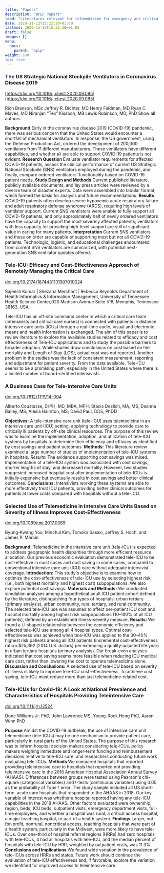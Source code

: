 ```yaml
---
title: "Papers"
description: "BPLP Papers"
lead: "Literatures relevant for telemedicine for emergency and critical care."
date: 2020-11-12T15:22:20+01:00
lastmod: 2020-11-12T15:22:20+01:00
draft: false
images: []
menu:
  docs:
    parent: "bplp"
weight: 630
toc: true
---
```


### The US Strategic National Stockpile Ventilators in Coronavirus Disease 2019
[https://doi.org/10.1016/j.chest.2020.09.085](https://doi.org/10.1016/j.chest.2020.09.085)

Rich Branson, MSc
Jeffrey R. Dichter, MD
Henry Feldman, MD
Ryan C. Maves, MD
Niranjan “Tex” Kissoon, MB
Lewis Rubinson, MD, PhD
Show all authors

**Background** Early in the coronavirus disease 2019 (COVID-19) pandemic, there was serious concern that the United States would encounter a shortfall of mechanical ventilators. In response, the US government, using the Defense Production Act, ordered the development of 200,000 ventilators from 11 different manufacturers. These ventilators have different capabilities, and whether all are able to support COVID-19 patients is not evident.  **Research Question** Evaluate ventilator requirements for affected COVID-19 patients, assess the clinical performance of current US Strategic National Stockpile (SNS) ventilators employed during the pandemic, and finally, compare ordered ventilators’ functionality based on COVID-19 patient needs. **Study Design and Methods** Current published literature, publicly available documents, and lay press articles were reviewed by a diverse team of disaster experts. Data were assembled into tabular format, which formed the basis for analysis and future recommendations. **Results** COVID-19 patients often develop severe hypoxemic acute respiratory failure and adult respiratory defense syndrome (ARDS), requiring high levels of ventilator support. Current SNS ventilators were unable to fully support all COVID-19 patients, and only approximately half of newly ordered ventilators have the capacity to support the most severely affected patients; ventilators with less capacity for providing high-level support are still of significant value in caring for many patients. **Interpretation** Current SNS ventilators and those on order are capable of supporting most but not all COVID-19 patients. Technologic, logistic, and educational challenges encountered from current SNS ventilators are summarized, with potential next-generation SNS ventilator updates offered.

### Tele-ICU:  Efficacy and Cost-Effectiveness Approach of Remotely Managing the Critical Care
[doi.org/10.2174/1874431101307010024](https://doi.org/10.2174/1874431101307010024)

Sajeesh Kumar | Shezana Merchant | Rebecca Reynolds
Department of Health Informatics & Information Management, University of Tennessee Health Science Center,920 Madison Avenue Suite 518, Memphis, Tennessee 38163, USA

Tele-ICU has an off-site command center in which a critical care team (intensivists and critical care nurses) is connected with patients in distance intensive care units (ICUs) through a real-time audio, visual and electronic means and health information is exchanged. The aim of this paper is to review literature to explore the available studies related to efficacy and cost effectiveness of Tele-ICU applications and to study the possible barriers to broader adoption. While studies draw conclusions on cost based on the mortality and Length of Stay (LOS), actual cost was not reported. Another problem in the studies was the lack of consistent measurement, reporting and adjustment for patient severity. From the data available, Tele-ICU seems to be a promising path, especially in the United States where there is a limited number of board-certified intensivists.

### A Business Case for Tele-intensive Care Units
[doi.org/10.7812/TPP/14-004](https://doi.org/10.7812/TPP/14-004)

Alberto Coustasse, DrPH, MD, MBA, MPH; Stacie Deslich, MA, MS; Deanna Bailey, MS; Alesia Hairston, MS; David Paul, DDS, PhDD

**Objectives:** A tele-intensive care unit (tele-ICU) uses telemedicine in an intensive care unit (ICU) setting, applying technology to provide care to critically ill patients by off-site clinical resources. The purpose of this review was to examine the implementation, adoption, and utilization of tele-ICU systems by hospitals to determine their efficiency and efficacy as identified by cost savings and patient outcomes. **Methods:** This literature review examined a large number of studies of implementation of tele-ICU systems in hospitals. *Results:* The evidence supporting cost savings was mixed. Implementation of a tele-ICU system was associated with cost savings, shorter lengths of stay, and decreased mortality. However, two studies suggested increased hospital cost after implementation of tele-ICUs is initially expensive but eventually results in cost savings and better clinical outcomes. **Conclusions:** Intensivists working these systems are able to more effectively treat ICU patients, providing better clinical outcomes for patients at lower costs compared with hospitals without a tele-ICU.

### Selected Use of Telemedicine in Intensive Care Units Based on Severity of Illness Improves Cost-Effectiveness
[doi.org/10.1089/tmj.2017.0069](https://doi.org/10.1089/tmj.2017.0069)

Byung-Kwang Yoo, Minchul Kim, Tomoko Sasaki, Jeffrey S. Hoch, and James P. Marcin

**Background:** Telemedicine in the intensive care unit (tele-ICU) is expected to address geographic health disparities through more efficient resource allocation. Our previous economic evaluation demonstrated tele-ICU to be cost-effective in most cases and cost saving in some cases, compared to conventional intensive care unit (ICU) care without adequate intensivist coverage. **Introduction:** This study's objective is to examine how to optimize the cost-effectiveness of tele-ICU use by selecting highest risk (i.e., both highest mortality and highest cost) subpopulations. We also explore potential cost savings. **Materials and Methods:** We conducted simulation analyses among a hypothetical adult ICU patient cohort defined by the literature, distinguishing four types of hospitals: urban tertiary (primary analysis), urban community, rural tertiary, and rural community. The selected tele-ICU use was assumed to affect per-patient ICU cost and hospital mortality among highest risk subpopulations (10–100% of all ICU patients), defined by an established illness-severity measure.  **Results:** We found a U-shaped relationship between the economic efficiency and selected tele-ICU use among all 4 hospital types. Optimal cost-effectiveness was achieved when tele-ICU was applied to the 30–40% highest risk patients among all ICU patients (incremental cost-effectiveness ratio = $25,392 [2014 U.S. dollars] per extending a quality-adjusted life year) in urban tertiary hospitals (primary analysis). Our break-even analyses indicated that cost saving seems more feasible when reducing ICU medical care cost, rather than lowering the cost to operate telemedicine alone. **Discussion and Conclusions:** A selected use of tele-ICU based on severity of illness is likely to improve tele-ICU cost-effectiveness. To achieve cost saving, tele-ICU must reduce more than just telemedicine-related cost.

### Tele-ICUs for Covid-19: A Look at National Prevalence and Characteristics of Hospitals Providing Teleintensive Care
[doi.org/10.1111/jrh.12524](https://doi.org/10.1111/jrh.12524)

Dunc Williams Jr. PhD, John Lawrence MS, Young-Rock Hong PhD, Aaron Winn PhD

**Purpose** Amidst the COVID-19 outbreak, the use of intensive care unit telemedicine (tele-ICUs) may be one mechanism to provide patient care, particularly in rural parts of the United States. The purpose of this research was to inform hospital decision makers considering tele-ICUs, policy makers weighing immediate and longer-term funding and reimbursement decisions relative to tele-ICU care, and researchers conducting future work evaluating tele-ICUs. **Methods**
We compared hospitals that reported providing teleintensive care to hospitals that reported not providing teleintensive care in the 2018 American Hospital Association Annual Survey (AHAAS). Differences between groups were tested using Pearson's chi-square (categorical variables) and t-tests (continuous variables) using 0.05 as the probability of Type 1 error. The study sample included all US short-term, acute care hospitals that responded to the AHAAS in 2018. Our key variable of interest was whether a hospital reported having any tele-ICU capabilities in the 2018 AHAAS. Other factors evaluated were ownership, region, beds, ICU beds, outpatient visits, emergency department visits, full-time employees, and whether a hospital was rural, a critical access hospital, a major teaching hospital, or part of a health system. **Findings** Larger, not-for-profit, nonrural, noncritical access, teaching hospitals that were part of a health system, particularly in the Midwest, were more likely to have tele-ICUs. Over one-third of hospital referral regions (HRRs) had zero hospitals with tele-ICUs, 4 had all hospitals with tele-ICU, and the median percent of hospitals with tele-ICU by HRR, weighted by outpatient visits, was 11.3%. **Conclusions and Implications**
We found wide variation in the prevalence of tele-ICUs across HRRs and states. Future work should continue the evaluation of tele-ICU effectiveness and, if favorable, explore the variation we identified for improved access to teleintensive care.

